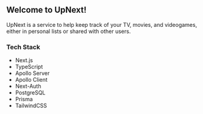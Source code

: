 ## Welcome to UpNext!
UpNext is a service to help keep track of your TV, movies, and videogames, either in personal lists or shared with other users.

### Tech Stack
- Next.js
- TypeScript
- Apollo Server
- Apollo Client
- Next-Auth
- PostgreSQL
- Prisma
- TailwindCSS
